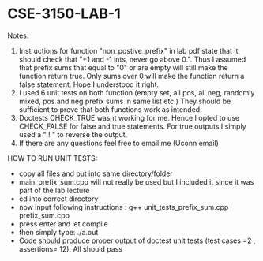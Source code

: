 # CSE-3150-LAB-1 

Notes: 
1. Instructions for function "non_postive_prefix" in lab pdf state that it should check that "+1 and -1 ints, never go above 0.". Thus I assumed that prefix sums that equal to "0" or are empty will still make the function return true. Only sums over 0 will make the function return a false statement. Hope I understood it right.
2. I used 6 unit tests on both function (empty set, all pos, all neg, randomly mixed, pos and neg prefix sums in same list etc.) They should be sufficient to prove that both functions work as intended
3. Doctests CHECK_TRUE wasnt working for me. Hence I opted to use CHECK_FALSE for false and true statements. For true outputs I simply used a " ! " to reverse the output.
4. If there are any questions feel free to email me (Uconn email)


HOW TO RUN UNIT TESTS: 

- copy all files and put into same directory/folder
- main_prefix_sum.cpp will not really be used but I included it since it was part of the lab lecture
- cd into correct dircetory
- now input following instructions :   g++ unit_tests_prefix_sum.cpp prefix_sum.cpp
- press enter and let compile
- then simply type:     ./a.out
- Code should produce proper output of doctest unit tests (test cases =2  , assertions= 12). All should pass
  
